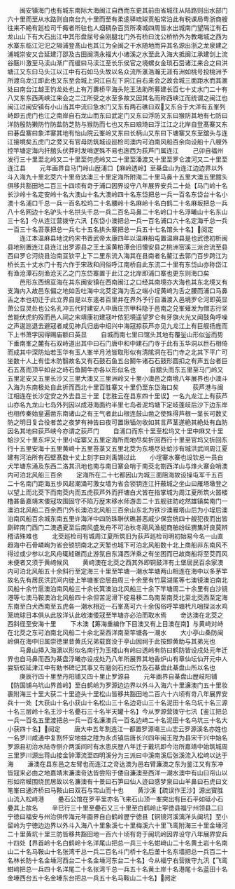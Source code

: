 <!-- { "loadSidebar": true } -->
　　闽安镇海门也有城东南际大海闽江自西而东更其前由省城往从陆路则出水部门六十里而至从水路则自南台九十里而至有柔逺驿琉球贡船常泊此有税课局粤浙商艘往来不絶有廵检司千掫者所驻也人烟稠杂百货所凑城四周皆水出城南门望隔江有石龙山山下有大石出江中其形盘屈号金刚腿北门外有桥曰沈公桥桥外为教塲城之西为水寨东临江汜汜之隔浦登髙山也其江为全闽之干水随地而异其名源出浙之龙泉建之浦城崇安又合延建汀邵及古田闽清永福大小诸溪之水至此入海大抵闽江承建剑上流谷陿川激至马渎山渐广而缓曰马渎江至长乐侯官之境螺女金琐石岊诸江来合之曰洪塘江又东曰马头江以江中有石如马头故以名众流所滙浩瀚无涯有洲如桃号投桃洲予所渡乌龙江即此也又东至会城上洞江自左下洞江自右来会之故会城三面距水而其滙处曰南台江越王钓龙处也上有万夀桥平海头陀王法助所募建长百七十丈水门二十有八又东东西两峡江来会之二江所受之水至多故又因其名而称西峡江而统谓之闽江也闽江过闽安镇有小山当其中流曰急水门又东有两石礁曰双又东合于大洋有五峯列峙即五虎门也江之南岸自石龙山而东曰武定门又东曰浮防又东曰猴防其地有七防曰洋防殷防獭防竹防盐防芝防与猴防而七也又东曰琅琦曰浮江江之北岸自登髙寨又东曰碁盘寨曰象洋寨其地有怡山院云峯岭又东曰长柄山又东曰下塘寨又东至舘头与连江接境矣五虎门之旁又有官母防筑城设廵检司澳内可泊南风船百余向设船十八艘外控竿塘定海内扞舘头伏莽时发哨逻殊不易也迤西为荻芦门属连江
　　己卯自福州发行三十里至北岭又二十里至何虎岭又二十里至潘渡又十里至罗仑渡河又二十里至连江县
　　元年画界自马门岭山歴浦口【麻岭透岭】至棊盘山为连江边边界以外斗入海九十里北茭六十里竒达澳三十里定海所附海二十里马鼻十五里大澳五里舘头俱移共豁田地二百三十四顷有竒于浦口因界设守八年展界安兵二十处【马门岭十名长沙岭十名定安岭十名大澳山十名大澳岭四十名东岱把总一兵一百名东岱台十名小澳十名浦口千总一兵一百名松坞二十名腰岭十名麻岭十名白鹤二十名麻坂把总一兵八十名网边十名驴头十名拱头千总一兵二百名马鼻二十名岭口十名浮曦山十名东山三十名】今从连江营拨守六汛【东岱小澳把总一兵一百名浦口六十名定海千总一兵一百三十名苔菉把总一兵七十五名拱头寨把总一兵五十七名馆头十名】阅定
　　连江本温麻县地沈约宋书晋武帝太康四年以温麻船屯置温麻县是也武徳初析闽县地别置连江县连江出罗源县之王土溪黄柏潭会旧懐安县之桃洲宻溪三派合流至县西曰罗仑河绕县治南亘钦平上下二里东流入海其在县南者名鳌江去郭门百步跨江为桥长五十丈水门十有六作于宋政和间俗呼江南桥自此东流二十里有东岱山亦称岱江有渔沧潭石刻渔沧天乙之门东岱寨置于此江之北岸即浦口寨也更东则海口矣
　　邑形东西绵亘海在其东闽安镇在西南闽江之口经其南境亦大海也其东北境又有支海内入故邑东偏之地如舌吐海中北茭定海为舌之端小埕黄﨑为舌之腰而浦口马鼻舌之本也初迁于此立界自是以东逺者百里并在界外予行自潘渡入邑境罗仑河即英显萧公显灵处也公名孔冲五代时建安人中唐庄宗甲科隐于邑南之兑峯薙发为僧志行坚苦能伏虎豹殁而邑人祠之宋靖康初建冦叶侬犯境遥望罗仑有牙旗火光又闻鼓角呼噪之声逡廵退去避冦者咸见神兵归庙中绍兴中海冦掠荻芦亦见九龙江上有巨舰扬旌而下上书萧字因得赐庙额曰英显
　　自城而南七里曰馆头其地有覆釡山形似釡而势下垂南峯之麓有石双峙道出其中曰石门唐中和中建石门寺于此有玉华洞以巨石相倚而成其中深防灿若玉华有玉人峯半月池皆取形似有清隂洞在石门寺之北其下平广可坐数十人上有佳木防翳故名又有石鼓石鱼五台鬭牛诸石石鼓形圆扣之有声五台者巨石五髙而顶平如台之峙石鱼鬭牛亦各以形似名也
　　自舘头而东五里至马门岭又五里定安又五里长沙又三里大澳又三里洲岭又十里小澳邑之南境八年展界也小澳斗入海为东南极处自此折而西北十里百胜寨又十里仍至东岱海口矣
　　荻芦港与闽江相连在长沙定安之外去县三十里【志胜云在县东四十里误】一名九龙江上有荻芦山亦名九龙山七岛外列因以成港海面约半里七岛者泥坞塘下定岐蓬岐后沙下边东岸也相传秦始皇遍凿东南诸山之有王气者此山根连鼓山凿之使殊得芦根一茎长可数丈防之明日复合役者苦之夜梦有神告曰夜可置锹锸勿收如其言芦茎遂絶其絶处有血防因名其地曰荻芦峡今亦谓之荻芦门
　　自浦口而东十里至松坞又十里中麻又十里蛤沙又十里东坪又十里小埕寨又五里定海所而地尽矣折回西行十里至官坞又折回东行十五里安海十五里黄﨑十五里苔菉又五里北茭为东境尽处蛤沙有城洪武间周江夏建有河泊所有石壁髙数十丈上刻字曰刘禹锡过此
　　小埕寨水寨也设钦总一员白犬竿塘东涌及东西二洛其汛地也南与南日寨会哨于南茭北劄西洋山与烽火寨会哨澳内可泊北风船三百余
　　定海所在二十七都因山为城三面阻海故设操屯军千五百二十名南门距海五歩风起潮涌可激女墙为省会锁钥连江扞蔽城之坐山曰雁塔墩登之以望上而北茭下而南茭内而五虎荻芦外而扞塘白犬皆在指掌城为周江夏所筑火噐楼橹甚备嘉靖末倭冦攻围固守不陷万歴末移水师游击二十五舰驻防屹然雄镇矣南门一澳泊北风船二百余西门外长澳泊北风船三百余山东北为铁沙澳雁塔山后为小埕后澳泊南风船百余城东南五里许海洋中四防珠聨伏礁甚恶戚少保尝统四十艘犯夜而出皆劘碎南门西门二澳遇夏至后南风盛发舟不可泊秋冬飓风渔艇商舶纷纭猬集奸良莫辨稽诘殊难也
　　北茭廵检司有城周江夏所筑旧为荻芦廵检司明初始易今名一山直趋海中石骨嶙峋为省会锁钥南北之天堑也城下可泊北风船数十北上商船非东南风不得过或少参以北风舟辄絓礁而止游氛自东涌西洋乘之有坐困而已故商船将至茭而风未便者又须于黄﨑候风
　　黄﨑澳在北茭之西其外即铜鼓洋有土堡居民百余家澳内可泊北风船五十余斜行至定海三十里至竿塘一潮水竿塘两山相连在海中以多茅竿故名先有居民洪武间内徙上竿塘峯峦层曲周三十余里有竹扈湖尾等七澳镜澳泊南北风船十余竹扈澳泊南风船三十余长箕澳泊北风船三十余下竿塘周二十余里有白沙镜港等七澳马鞍澳泊北风船四十余但苦泥滑下椗易移二岛南至南茭北至北茭西至定海东南至白犬西南至五虎各一潮水相近一石峯髙可六十余仭俗呼竿塘杙凡哨探淡水鸡笼琉球日本俱从此放洋认此收澳倭冦至竿塘亦必泊而取水焉
　　竒达澳在北茭之西斜径至安海十里
　　下木澳【筹海重编作下目澳又有上目澳在南】与黄﨑对峙在北茭之东可泊南北风船二十余北至西洋南至竿塘各一潮水
　　大小亭山桑防闽岭俱在海中旧属崇徳里昔黄氏兄弟载寳没于亭山因祠于此按即黄助与其弟光也
　　马鼻山揷入海濵以形似名南行为玉楼山有岭曰透岭有防曰鹤防皆设戌处元年迁界也自马鼻而西为棊盘浮曦亦设戌处乃八年所展界其地香炉山有章仙坛仙开元中人尝斩蛟延津江中有勅书碑记其事又有磨剑石扫坛竹及石棊盘此棊盘山所以名也
　　庚辰行四十里至丹阳铺又四十里止罗源县
　　元年画界自棊盘山歴岐阳铺【防国铺乌坑山界首岭】至白鹤岭为罗源边边界以外斗入海六十里濓澳门五十里妆裹附海三十里大获二十里迹头十里松山皆移共豁田地二百六十六顷有竒八年展界安兵十一处【大获山十名小获山十名松山三十名边竒山三十名泥田十名乌坑十名三源十名三层岭十名王沙十名疉石三十名半天罐十名】今从罗源营拨守七汛【鉴江把总一兵一百名五里渡把总一兵一百名濓澳兵一百名边﨑二十名泥田十名乌坑三十名大小获四十名】阅定
　　唐大中五年割连江一都置罗源塲三山志云罗源溪名亦姓也一名罗川咸通中复割怀安地益之陞为永贞镇后唐长兴四年闽王陞为县宋干兴中始名罗源县初治水陆寺侧介两溪间时有水患庆歴八年迁于戴坑即今治所嘉靖中始筑城周三里罗川源出蒋山接金钟潭流至四明溪分为三派曰中溪南溪后张溪流入松﨑以达于海
　　濓澳在县东邑之左臂也而连江之竒达澳为邑右臂濂澳之东为鉴江又有东冲皆冦来必由之地嘉靖末濂澳竒达皆尝陷于倭自濂澳至西洋一潮水澳中有山曰帘山以形如帘幙围绕民居故以名濂澳有十景曰石笋曰仙人迹曰感梦泉曰山羊鼻曰石虎曰文笔峯曰通济桥曰马鞍山曰双石与帘山而十也
　　黄沙溪【疏误作王沙】源出寳胜山流入松﨑港
　　疉石公馆在罗平里亦名飞来石山顶一峯突出有巨石平如砥小石疉其上故名
　　辛巳行三十里至疉石又三十里至白鹤岭止寜徳县福宁州领县二曰宁徳曰福安与州治俱传海元年画界自白鹤岭歴宁徳县【铜镜河溪漓洋头闽坑】至小留岭为宁徳边边界以外斗入海八十里象溪七十里梅溪六十里飞鸾附海三十里金埵河二十里黄坑十里三防皆移共豁田地一百六十顷有竒于闽坑岭因界设守八年展界安兵十四处【界首岭十名白鹤岭十名洋尾山把总一兵三十名蚶﨑山二十名黄土岩十名南山二十名马鞍山十名张湾千总一兵二百名斗门桥十名后垄十名东墙把总一兵百二十名林长防十名金埵河西台二十名金埵河东台二十名】今从福宁右营拨守九汛【飞鸾蚶﨑把总一兵四十名洋尾二十名张湾千总一兵五十名黄土岸十名港尾十名蓝田十名金埵西台五十名金埵东台把总一兵五十名马鞍山二十名】阅定
